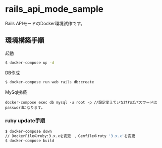 # rails_api_mode_sample

Rails APIモードのDocker環境試作です。

## 環境構築手順

起動

``` .bash
$ docker-compose up -d 
```

DB作成
``` .bash
$ docker-compose run web rails db:create
```

MySql接続
```
docker-compose exec db mysql -u root -p //設定変えていなければパスワードはpasswordになります。
```

### ruby update手順


``` .bash
$ docker-compose down
// DockerFileのruby:3.x.xを変更　、Gemfileのruty '3.x.x'を変更
$ docker-compose build
```
